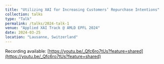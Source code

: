```yaml
---
title: "Utilizing XAI for Increasing Customers’ Repurchase Intentions"
collection: talks
type: "Talk"
permalink: /talks/2024-talk-1
venue: "Applied XAI Track @ AMLD EPFL 2024"
date: 2024-03-25
location: "Lausanne, Switzerland"
---
```


Recording available: [https://youtu.be/_Qfc6ro7tUs?feature=shared](https://youtu.be/_Qfc6ro7tUs?feature=shared)
